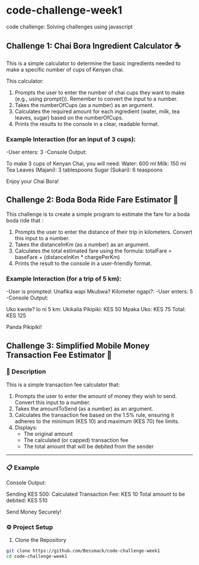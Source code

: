 # code-challenge-week1
code challenge: Solving challenges using javascript

## Challenge 1: Chai Bora Ingredient Calculator ☕

This is a simple calculator to determine the basic ingredients needed to make a specific number of cups of Kenyan chai.

This calculator:

1. Prompts the user to enter the number of chai cups they want to make (e.g., using prompt()). Remember to convert the input to a number.
2. Takes the numberOfCups (as a number) as an argument.
3. Calculates the required amount for each ingredient (water, milk, tea leaves, sugar) based on the numberOfCups.
4. Prints the results to the console in a clear, readable format.

### Example Interaction (for an input of 3 cups):
-User enters: 3
-Console Output:

To make 3 cups of Kenyan Chai, you will need:
Water: 600 ml
Milk: 150 ml
Tea Leaves (Majani): 3 tablespoons
Sugar (Sukari): 6 teaspoons

Enjoy your Chai Bora!


## Challenge 2: Boda Boda Ride Fare Estimator 🛵

This challenge is to create a simple program to estimate the fare for a boda boda ride that :

1. Prompts the user to enter the distance of their trip in kilometers. Convert this input to a number.
2. Takes the distanceInKm (as a number) as an argument.
3. Calculates the total estimated fare using the formula: totalFare = baseFare + (distanceInKm * chargePerKm)
4. Prints the result to the console in a user-friendly format.

### Example Interaction (for a trip of 5 km):
-User is prompted: Unafika wapi Mkubwa? Kilometer ngapi?:
-User enters: 5
-Console Output:

Uko kwote? Io ni 5 km:
Ukikalia Pikipiki: KES 50
Mpaka Uko: KES 75
Total: KES 125

Panda Pikipiki!


## Challenge 3: Simplified Mobile Money Transaction Fee Estimator 📱

### 📘 Description
This is a simple transaction fee calculator that:

1. Prompts the user to enter the amount of money they wish to send. Convert this input to a number.
2. Takes the amountToSend (as a number) as an argument.
3. Calculates the transaction fee based on the 1.5% rule, ensuring it adheres to the minimum (KES 10) and maximum (KES 70) fee limits.
4. Displays:
   - The original amount
   - The calculated (or capped) transaction fee
   - The total amount that will be debited from the sender

---

### 📋 Example
 Console Output:

Sending KES 500:
Calculated Transaction Fee: KES 10
Total amount to be debited: KES 510

Send Money Securely!

### ⚙️ Project Setup

1. Clone the Repository

```bash
git clone https://github.com/Bessmack/code-challenge-week1
cd code-challenge-week1
